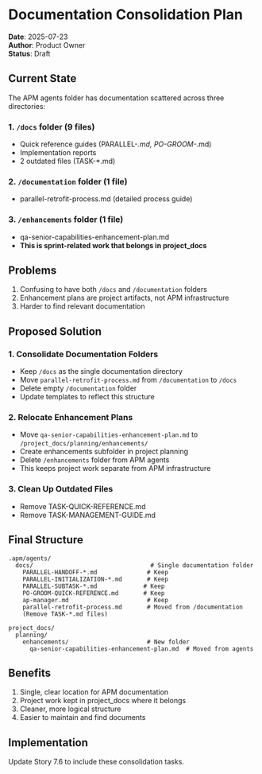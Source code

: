 # Documentation Consolidation Plan

**Date**: 2025-07-23  
**Author**: Product Owner  
**Status**: Draft

## Current State

The APM agents folder has documentation scattered across three directories:

### 1. `/docs` folder (9 files)
- Quick reference guides (PARALLEL-*.md, PO-GROOM-*.md)
- Implementation reports
- 2 outdated files (TASK-*.md)

### 2. `/documentation` folder (1 file)
- parallel-retrofit-process.md (detailed process guide)

### 3. `/enhancements` folder (1 file)
- qa-senior-capabilities-enhancement-plan.md
- **This is sprint-related work that belongs in project_docs**

## Problems
1. Confusing to have both `/docs` and `/documentation` folders
2. Enhancement plans are project artifacts, not APM infrastructure
3. Harder to find relevant documentation

## Proposed Solution

### 1. Consolidate Documentation Folders
- Keep `/docs` as the single documentation directory
- Move `parallel-retrofit-process.md` from `/documentation` to `/docs`
- Delete empty `/documentation` folder
- Update templates to reflect this structure

### 2. Relocate Enhancement Plans
- Move `qa-senior-capabilities-enhancement-plan.md` to `/project_docs/planning/enhancements/`
- Create enhancements subfolder in project planning
- Delete `/enhancements` folder from APM agents
- This keeps project work separate from APM infrastructure

### 3. Clean Up Outdated Files
- Remove TASK-QUICK-REFERENCE.md
- Remove TASK-MANAGEMENT-GUIDE.md

## Final Structure

```
.apm/agents/
  docs/                                 # Single documentation folder
    PARALLEL-HANDOFF-*.md              # Keep
    PARALLEL-INITIALIZATION-*.md       # Keep
    PARALLEL-SUBTASK-*.md             # Keep
    PO-GROOM-QUICK-REFERENCE.md       # Keep
    ap-manager.md                      # Keep
    parallel-retrofit-process.md       # Moved from /documentation
    (Remove TASK-*.md files)

project_docs/
  planning/
    enhancements/                      # New folder
      qa-senior-capabilities-enhancement-plan.md  # Moved from agents
```

## Benefits
1. Single, clear location for APM documentation
2. Project work kept in project_docs where it belongs
3. Cleaner, more logical structure
4. Easier to maintain and find documents

## Implementation
Update Story 7.6 to include these consolidation tasks.